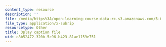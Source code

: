 ```yaml
---
content_type: resource
description: ''
file: /media/https%3A/open-learning-course-data-rc.s3.amazonaws.com/5-08j-biological-chemistry-ii-spring-2016/c8b52472320b5c96b42381ae1159e751_uS42vSWEGTU.vtt
file_type: application/x-subrip
resourcetype: Other
title: 3play caption file
uid: c8b52472-320b-5c96-b423-81ae1159e751
---
```

